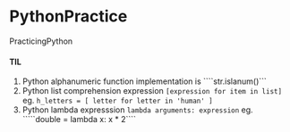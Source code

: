 # PythonPractice
PracticingPython


#### TIL
1. Python alphanumeric function implementation is ````str.islanum()```
2. Python list comprehension expression ````[expression for item in list] ````
eg. ````h_letters = [ letter for letter in 'human' ]````
3. Python lambda expresssion ````lambda arguments: expression````
eg. `````double = lambda x: x * 2````